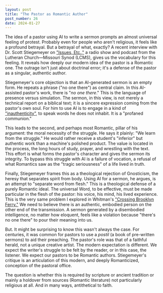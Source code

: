 ```yaml
---
layout: post
title: "The Pastor as Romantic Author"
post_number: 26
date: 2024-01-27
---
```


The idea of a pastor using AI to write a sermon prompts an almost universal feeling of protest. Probably even for people who aren't religious, it feels like a profound betrayal. But a betrayal of what, exactly? A recent interview with Dr. Scott Stiegemeyer on ["Issues, Etc.,"](https://www.youtube.com/watch?v=BpLEWub6Fq8) a radio show and podcast from the Lutheran Church—Missouri Synod (LCMS), gives us the vocabulary for this feeling. It reveals how deeply our modern idea of the pastor is a Romantic one. The outrage isn't just about doctrinal error; it's a defense of the pastor as a singular, authentic author.

Stiegemeyer's core objection is that an AI-generated sermon is an empty form. He repeats a phrase ("no one there") as central claim. In this AI-assisted pastor's work, there is "*no one there*." This is the language of presence versus simulation. The sermon, in this view, is not merely a technical report on a biblical text; it is a sincere expression coming from the pastor's own soul. For him to use AI is to engage in a kind of ["inauthenticity"](/post-9), to speak words he does not inhabit. It is a "profaned communion."

This leads to the second, and perhaps most Romantic, pillar of his argument: the moral necessity of the struggle. He says it plainly: "We learn from the struggle." He would rather receive a student's "inferior" but authentic work than a machine's polished product. The value is located in the process, the long hours of study, prayer, and wrestling with the text. This effort is what forms the pastor's character and gives the sermon its integrity. To bypass this struggle with AI is a failure of vocation, a refusal of what Romantics saw as the "tragic seriousness" of a life lived in truth.

Finally, Stiegemeyer frames this as a theological rejection of Gnosticism, the heresy that separates spirit from body. Using AI for a sermon, he argues, is an attempt to "separate word from flesh." This is a theological defense of a purely Romantic ideal. The universal Word, to be effective, must be made particular in the flesh of the pastor: his voice, his mind, his lived experience. This is the very same problem I explored in Whitman's ["Crossing Brooklyn Ferry."](/post-25) We need to believe there is an authentic, embodied person on the other end of the transmission. A sermon generated by a disembodied intelligence, no matter how eloquent, feels like a violation because "there's no one there" to pour their meaning into us.

But. It might be surprising to know this wasn't always the case. For centuries, it was common for pastors to use a *postil* (a book of pre-written sermons) to aid their preaching. The pastor's role was that of a faithful herald, not a unique creative artist. The modern expectation is different. We expect the writer's struggle to be felt by the reader, or in this case, the listener. We expect our pastors to be Romantic authors. Stiegemeyer's critique is an articulation of this modern, and deeply Romanticized, conception of the pastoral office.

The question is whether this is required by scripture or ancient tradition or mainly a holdover from sources (Romantic literature) not particularly religious at all. And in many ways, antithetical to faith.